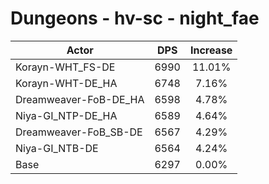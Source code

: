 # Dungeons - hv-sc - night_fae
| Actor | DPS | Increase |
|---|:---:|:---:|
|Korayn-WHT_FS-DE|6990|11.01%|
|Korayn-WHT-DE_HA|6748|7.16%|
|Dreamweaver-FoB-DE_HA|6598|4.78%|
|Niya-GI_NTP-DE_HA|6589|4.64%|
|Dreamweaver-FoB_SB-DE|6567|4.29%|
|Niya-GI_NTB-DE|6564|4.24%|
|Base|6297|0.00%|
